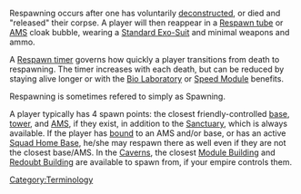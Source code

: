 Respawning occurs after one has voluntarily
[deconstructed](deconstruct.md "wikilink"), or died and "released" their
corpse. A player will then reappear in a [Respawn
tube](Respawn_tube.md "wikilink") or
[AMS](Advanced_Mobile_Station.md "wikilink") cloak bubble, wearing a
[Standard Exo-Suit](Standard_Exo.$1.md "wikilink") and minimal weapons
and ammo.

A [Respawn timer](Respawn_timer.md "wikilink") governs how quickly a player
transitions from death to respawning. The timer increases with each
death, but can be reduced by staying alive longer or with the [Bio
Laboratory](Bio_Laboratory.md "wikilink") or [Speed
Module](Speed_Module.md "wikilink") benefits.

Respawning is sometimes refered to simply as Spawning.

A player typically has 4 spawn points: the closest friendly-controlled
[base](base.md "wikilink"), [tower](tower.md "wikilink"), and
[AMS](AMS.md "wikilink"), if they exist, in addition to the
[Sanctuary](Sanctuary.md "wikilink"), which is always available. If the
player has [bound](bind.md "wikilink") to an AMS and/or base, or has an
active [Squad Home Base](Squad_Home_Base.md "wikilink"), he/she may respawn
there as well even if they are not the closest base/AMS. In the
[Caverns](Caverns.md "wikilink"), the closest [Module
Building](Module_Building.md "wikilink") and [Redoubt
Building](Redoubt_Building.md "wikilink") are available to spawn from, if
your empire controls them.

[Category:Terminology](Category:Terminology.md "wikilink")
